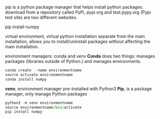pip is a python package manager that helps install python packages.
download from a repository called PyPi, pypi.org and test.pypy.org (Pypi test site) are two different websites.

pip install numpy

virtual environment, virtual python installation separate from the main installation,
allows you to install/uninstall packages without affecting the main installation.

environment managers: conda and venv
**Conda** does two things: manages packages (libraries outside of Python.) and manages environments.

```python
conda create --name environmentname
source activate environmentname
conda install numpy
```

**venv**, environment manager pre-installed with Python3
**Pip**, is a package manager, only manage Python packages

```python
python3 -m venv environmentname
source environmentname/bin/activate
pip install numpy
```
